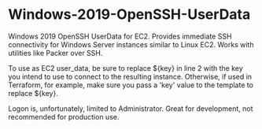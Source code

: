 # Windows-2019-OpenSSH-UserData
Windows 2019 OpenSSH UserData for EC2.  Provides immediate SSH connectivity for Windows Server instances similar to Linux EC2.  Works with utilities like Packer over SSH.

To use as EC2 user_data, be sure to replace ${key} in line 2 with the key you intend to use to connect to the resulting instance.  Otherwise, if used in Terraform, for example, make sure you pass a 'key' value to the template to replace ${key}.

Logon is, unfortunately, limited to Administrator.  Great for development, not recommended for production use.
